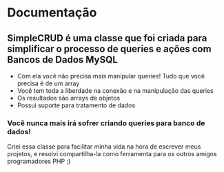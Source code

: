 Documentação
=================== 
SimpleCRUD é uma classe que foi criada para simplificar o processo de queries e ações com Bancos de Dados MySQL
------------------------------------------------------------------------------------------------------------------------

+ Com ela você não precisa mais manipular queries! Tudo que você precisa é de um array 
+ Você tem toda a liberdade na conexão e na manipulação das queries
+ Os resultados são arrays de objetos
+ Possui suporte para tratamento de dados

### Você nunca mais irá sofrer criando queries para banco de dados! ###

Criei essa classe para facilitar minha vida na hora de escrever meus projetos, e resolvi compartilha-la como ferramenta para os outros amigos programadores PHP ;)
